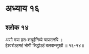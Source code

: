 # अध्याय १६

## श्लोक १४

असौ मया हतः शत्रुर्हनिष्ये चापरानपि ।<br>ईश्वरोऽहमहं भोगी सिद्धोऽहं बलवान्सुखी ॥ १६-१४॥<br><br>

